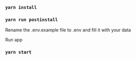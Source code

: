 ### `yarn install`

### `yarn run postinstall`

Rename the .env.example file to .env and fill it with your data

Run app

### `yarn start`
